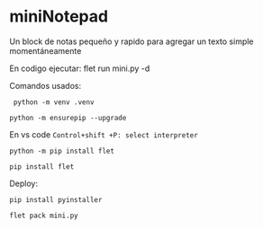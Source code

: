 # miniNotepad
Un block de notas pequeño y rapido para agregar un texto simple momentáneamente

En codigo ejecutar: flet run mini.py -d

Comandos usados: 

``
python -m venv .venv``

``python -m ensurepip --upgrade``

En vs code
``Control+shift +P: select interpreter``

``python -m pip install flet``

``pip install flet``


Deploy:

``pip install pyinstaller``

``flet pack mini.py``
